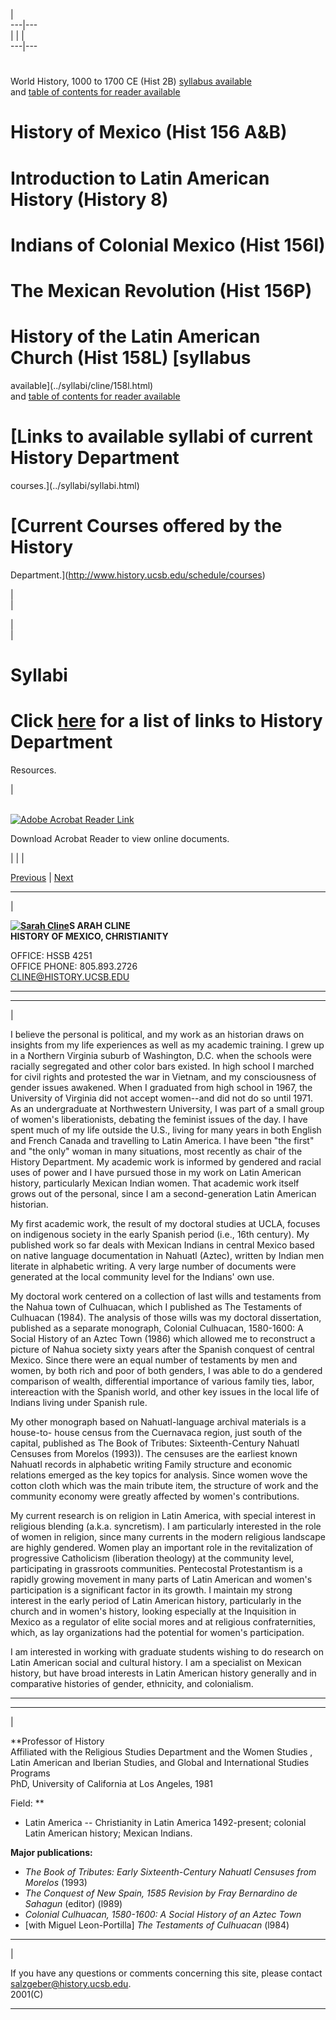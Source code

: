 |  
---|---  
|  |  |  
---|---  
  
#  
World History, 1000 to 1700 CE (Hist 2B) [syllabus
available](../syllabi/cline/2b.html)  
and [table of contents for reader available](../syllabi/cline/2btoc.html)

# History of Mexico (Hist 156 A&B)

# Introduction to Latin American History (History 8)

# Indians of Colonial Mexico (Hist 156I)

# The Mexican Revolution (Hist 156P)

# History of the Latin American Church (Hist 158L) [syllabus
available](../syllabi/cline/158l.html)  
and [table of contents for reader available](../syllabi/cline/158ltoc.html)

#

# [Links to available syllabi of current History Department
courses.](../syllabi/syllabi.html)

#

# [Current Courses offered by the History
Department.](http://www.history.ucsb.edu/schedule/courses)

|  
|  
  
  
  

|  
|  
  
# Syllabi

#  

# Click [here](../links.htm) for a list of links to History Department
Resources.

  
  
  
  
  
|  
  
[  
![Adobe Acrobat Reader Link](../acrobatreader.gif)](http://www.adobe.com)

Download Acrobat Reader to view online documents.  
  
|  |  |

[Previous](brownlee.htm) | [Next](cohen.htm)  
  
---  
|

**[![Sarah Cline](images/cline.jpg)](images/clinelarge.jpg)S ARAH CLINE  
HISTORY OF MEXICO, CHRISTIANITY**

OFFICE: HSSB 4251  
OFFICE PHONE: 805.893.2726  
[CLINE@HISTORY.UCSB.EDU](mailto:CLINE@HISTORY.UCSB.EDU)

* * *  
  
---  
|

I believe the personal is political, and my work as an historian draws on
insights from my life experiences as well as my academic training. I grew up
in a Northern Virginia suburb of Washington, D.C. when the schools were
racially segregated and other color bars existed. In high school I marched for
civil rights and protested the war in Vietnam, and my consciousness of gender
issues awakened. When I graduated from high school in 1967, the University of
Virginia did not accept women--and did not do so until 1971. As an
undergraduate at Northwestern University, I was part of a small group of
women's liberationists, debating the feminist issues of the day. I have spent
much of my life outside the U.S., living for many years in both English and
French Canada and travelling to Latin America. I have been "the first" and
"the only" woman in many situations, most recently as chair of the History
Department. My academic work is informed by gendered and racial uses of power
and I have pursued those in my work on Latin American history, particularly
Mexican Indian women. That academic work itself grows out of the personal,
since I am a second-generation Latin American historian.

My first academic work, the result of my doctoral studies at UCLA, focuses on
indigenous society in the early Spanish period (i.e., 16th century). My
published work so far deals with Mexican Indians in central Mexico based on
native language documentation in Nahuatl (Aztec), written by Indian men
literate in alphabetic writing. A very large number of documents were
generated at the local community level for the Indians' own use.

My doctoral work centered on a collection of last wills and testaments from
the Nahua town of Culhuacan, which I published as The Testaments of Culhuacan
(1984). The analysis of those wills was my doctoral dissertation, published as
a separate monograph, Colonial Culhuacan, 1580-1600: A Social History of an
Aztec Town (1986) which allowed me to reconstruct a picture of Nahua society
sixty years after the Spanish conquest of central Mexico. Since there were an
equal number of testaments by men and women, by both rich and poor of both
genders, I was able to do a gendered comparison of wealth, differential
importance of various family ties, labor, intereaction with the Spanish world,
and other key issues in the local life of Indians living under Spanish rule.

My other monograph based on Nahuatl-language archival materials is a house-to-
house census from the Cuernavaca region, just south of the capital, published
as The Book of Tributes: Sixteenth-Century Nahuatl Censuses from Morelos
(1993)). The censuses are the earliest known Nahuatl records in alphabetic
writing Family structure and economic relations emerged as the key topics for
analysis. Since women wove the cotton cloth which was the main tribute item,
the structure of work and the community economy were greatly affected by
women's contributions.

My current research is on religion in Latin America, with special interest in
religious blending (a.k.a. syncretism). I am particularly interested in the
role of women in religion, since many currents in the modern religious
landscape are highly gendered. Women play an important role in the
revitalization of progressive Catholicism (liberation theology) at the
community level, participating in grassroots communities. Pentecostal
Protestantism is a rapidly growing movement in many parts of Latin American
and women's participation is a significant factor in its growth. I maintain my
strong interest in the early period of Latin American history, particularly in
the church and in women's history, looking especially at the Inquisition in
Mexico as a regulator of elite social mores and at religious confraternities,
which, as lay organizations had the potential for women's participation.

I am interested in working with graduate students wishing to do research on
Latin American social and cultural history. I am a specialist on Mexican
history, but have broad interests in Latin American history generally and in
comparative histories of gender, ethnicity, and colonialism.

* * *

  
  
---  
|

**Professor of History  
Affiliated with the Religious Studies Department and the Women Studies , Latin
American and Iberian Studies, and Global and International Studies Programs  
PhD, University of California at Los Angeles, 1981  
  
Field: **

  * Latin America -- Christianity in Latin America 1492-present; colonial Latin American history; Mexican Indians.

**Major publications:**

  * _The Book of Tributes: Early Sixteenth-Century Nahuatl Censuses from Morelos_ (1993)
  * _The Conquest of New Spain, 1585 Revision by Fray Bernardino de Sahagun_ (editor) (l989)
  * _Colonial Culhuacan, 1580-1600: A Social History of an Aztec Town_
  * [with Miguel Leon-Portilla] _The Testaments of Culhuacan_ (l984)

  
---  
|

  
If you have any questions or comments concerning this site, please contact [
salzgeber@history.ucsb.edu](mailto:salzgeber@history.ucsb.edu).  
2001(C)  
  
---

